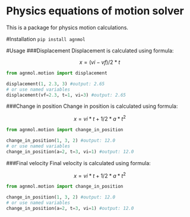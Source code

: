 # Physics equations of motion solver

This is a package for physics motion calculations.

#Installation
```pip install agnmol```

#Usage
###Displacement
Displacement is calculated using formula: 
```math
x = (vi-vf)/2*t 
```
```python
from agnmol.motion import displacement

displacement(1, 2.3, 3) #output: 2.65
# or use named variables
displacement(vf=2.3, t=1, vi=3) #output: 2.65
```
###Change in position
Change in position is calculated using formula: 
```math
x = vi*t+1/2*a*t^2
```
```python
from agnmol.motion import change_in_position

change_in_position(1, 3, 2) #output: 12.0
# or use named variables
change_in_position(a=2, t=3, vi=1) #output: 12.0
```
###Final velocity
Final velocity is calculated using formula: 
```math
x = vi*t+1/2*a*t^2
```
```python
from agnmol.motion import change_in_position

change_in_position(1, 3, 2) #output: 12.0
# or use named variables
change_in_position(a=2, t=3, vi=1) #output: 12.0
```
